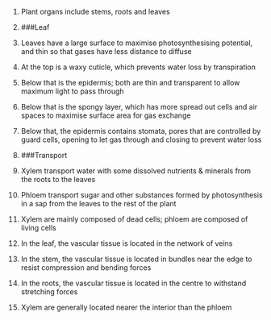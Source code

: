 1. Plant organs include stems, roots and leaves
2. ###Leaf
 1. Leaves have a large surface to maximise photosynthesising potential, and thin so that gases have less distance to diffuse
 2. At the top is a waxy cuticle, which prevents water loss by transpiration
 3. Below that is the epidermis; both are thin and transparent to allow maximum light to pass through
 4. Below that is the spongy layer, which has more spread out cells and air spaces to maximise surface area for gas exchange
 5. Below that, the epidermis contains stomata, pores that are controlled by guard cells, opening to let gas through and closing to prevent water loss

3. ###Transport
 1. Xylem transport water with some dissolved nutrients & minerals from the roots to the leaves
 2. Phloem transport sugar and other substances formed by photosynthesis in a sap from the leaves to the rest of the plant
 3. Xylem are mainly composed of dead cells; phloem are composed of living cells
 4. In the leaf, the vascular tissue is located in the network of veins
 5. In the stem, the vascular tissue is located in bundles near the edge to resist compression and bending forces
 6. In the roots, the vascular tissue is located in the centre to withstand stretching forces
 7. Xylem are generally located nearer the interior than the phloem
